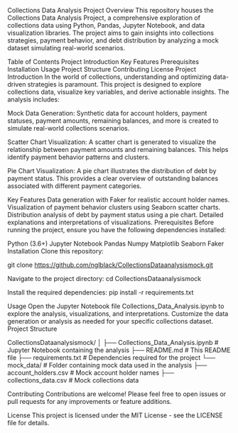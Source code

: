 Collections Data Analysis Project
Overview
This repository houses the Collections Data Analysis Project, a comprehensive exploration of collections data using Python, Pandas, Jupyter Notebook, and data visualization libraries. The project aims to gain insights into collections strategies, payment behavior, and debt distribution by analyzing a mock dataset simulating real-world scenarios.

Table of Contents
Project Introduction
Key Features
Prerequisites
Installation
Usage
Project Structure
Contributing
License
Project Introduction
In the world of collections, understanding and optimizing data-driven strategies is paramount. This project is designed to explore collections data, visualize key variables, and derive actionable insights. The analysis includes:

Mock Data Generation: Synthetic data for account holders, payment statuses, payment amounts, remaining balances, and more is created to simulate real-world collections scenarios.

Scatter Chart Visualization: A scatter chart is generated to visualize the relationship between payment amounts and remaining balances. This helps identify payment behavior patterns and clusters.

Pie Chart Visualization: A pie chart illustrates the distribution of debt by payment status. This provides a clear overview of outstanding balances associated with different payment categories.

Key Features
Data generation with Faker for realistic account holder names.
Visualization of payment behavior clusters using Seaborn scatter charts.
Distribution analysis of debt by payment status using a pie chart.
Detailed explanations and interpretations of visualizations.
Prerequisites
Before running the project, ensure you have the following dependencies installed:

Python (3.6+)
Jupyter Notebook
Pandas
Numpy
Matplotlib
Seaborn
Faker
Installation
Clone this repository:

git clone https://github.com/nglblack/CollectionsDataanalysismock.git

Navigate to the project directory:
cd CollectionsDataanalysismock

Install the required dependencies:
pip install -r requirements.txt

Usage
Open the Jupyter Notebook file Collections_Data_Analysis.ipynb to explore the analysis, visualizations, and interpretations.
Customize the data generation or analysis as needed for your specific collections dataset.
Project Structure

CollectionsDataanalysismock/
│
├── Collections_Data_Analysis.ipynb  # Jupyter Notebook containing the analysis
├── README.md  # This README file
├── requirements.txt  # Dependencies required for the project
└── mock_data/  # Folder containing mock data used in the analysis
    ├── account_holders.csv  # Mock account holder names
    ├── collections_data.csv  # Mock collections data

Contributing
Contributions are welcome! Please feel free to open issues or pull requests for any improvements or feature additions.

License
This project is licensed under the MIT License - see the LICENSE file for details.


